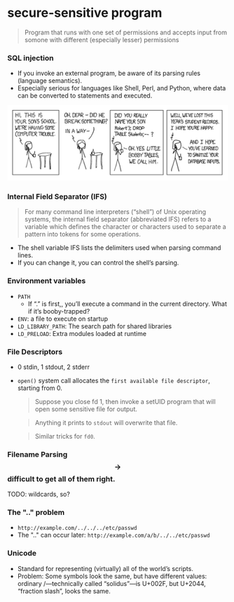 # secure-sensitive program
> Program that runs with one set of permissions and accepts input from somone with different (especially lesser) permissions

### SQL injection
* If you invoke an external program, be aware of its parsing rules (language semantics).
* Especially serious for languages like Shell, Perl, and Python, where data can be converted to statements and executed.

![SQL injection](images/sql_injection.png)

### Internal Field Separator (IFS)
> For many command line interpreters (“shell”) of Unix operating systems, the internal field separator (abbreviated IFS) refers to a variable which defines the character or characters used to separate a pattern into tokens for some operations.

* The shell variable IFS lists the delimiters used when parsing command lines.
* If you can change it, you can control the shell’s parsing.

### Environment variables
* `PATH`
    - If “.” is first,, you’ll execute a command in the current directory. What if it’s booby-trapped?
* `ENV`: a file to execute on startup
* `LD_LIBRARY_PATH`: The search path for shared libraries
* `LD_PRELOAD`: Extra modules loaded at runtime

### File Descriptors
* 0 stdin, 1 stdout, 2 stderr
* `open()` system call allocates the `first available file descriptor`, starting from 0.
    > Suppose you close fd 1, then invoke a setUID program that will open some sensitive file for output.

    > Anything it prints to `stdout` will overwrite that file.
    
    > Similar tricks for `fd0`.

### Filename Parsing $$\rightarrow$$ difficult to get all of them right.

TODO: wildcards, so?

### The ".." problem
* `http://example.com/../../../etc/passwd`
* The ".." can occur later: `http://example.com/a/b/../../etc/passwd`

### Unicode
* Standard for representing (virtually) all of the world’s scripts.
* Problem: Some symbols look the same, but have different values: ordinary /—technically called “solidus”—is U+002F, but U+2044, “fraction slash”, looks the same.

